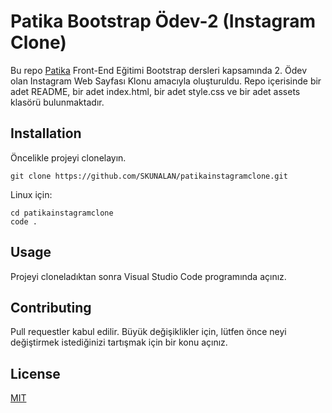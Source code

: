 # **Patika Bootstrap Ödev-2 (Instagram Clone)**

Bu repo [Patika](https://www.patika.dev) Front-End Eğitimi Bootstrap dersleri kapsamında 2. Ödev olan Instagram Web Sayfası Klonu amacıyla oluşturuldu. Repo içerisinde bir adet README, bir adet index.html, bir adet style.css ve bir adet assets klasörü bulunmaktadır.

## **Installation**

Öncelikle projeyi clonelayın.
```
git clone https://github.com/SKUNALAN/patikainstagramclone.git
```
Linux için:

```
cd patikainstagramclone
code .
```

## **Usage**

Projeyi cloneladıktan sonra Visual Studio Code programında açınız.


## **Contributing**

Pull requestler kabul edilir. Büyük değişiklikler için, lütfen önce neyi değiştirmek istediğinizi tartışmak için bir konu açınız.

## **License**

[MIT](https://github.com/SKUNALAN/patikainstagramclone/blob/main/LICENSE)
